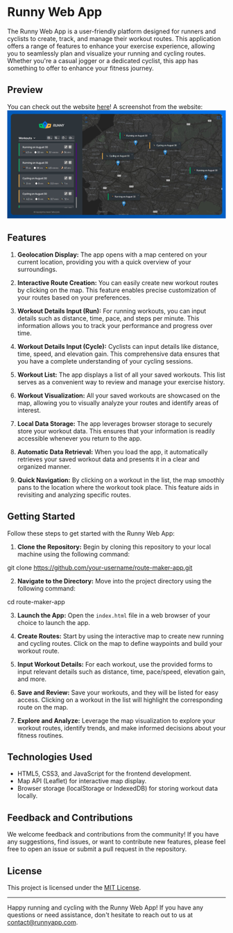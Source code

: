 # Runny Web App

The Runny Web App is a user-friendly platform designed for runners and cyclists to create, track, and manage their workout routes. This application offers a range of features to enhance your exercise experience, allowing you to seamlessly plan and visualize your running and cycling routes. Whether you're a casual jogger or a dedicated cyclist, this app has something to offer to enhance your fitness journey.

## Preview
You can check out the website [here](https://bitterkofte.github.io/runny/)!
A screenshot from the website:
![screenshot](assets/screenshot.jpeg)

## Features

1. **Geolocation Display:** The app opens with a map centered on your current location, providing you with a quick overview of your surroundings.

2. **Interactive Route Creation:** You can easily create new workout routes by clicking on the map. This feature enables precise customization of your routes based on your preferences.

3. **Workout Details Input (Run):** For running workouts, you can input details such as distance, time, pace, and steps per minute. This information allows you to track your performance and progress over time.

4. **Workout Details Input (Cycle):** Cyclists can input details like distance, time, speed, and elevation gain. This comprehensive data ensures that you have a complete understanding of your cycling sessions.

5. **Workout List:** The app displays a list of all your saved workouts. This list serves as a convenient way to review and manage your exercise history.

6. **Workout Visualization:** All your saved workouts are showcased on the map, allowing you to visually analyze your routes and identify areas of interest.

7. **Local Data Storage:** The app leverages browser storage to securely store your workout data. This ensures that your information is readily accessible whenever you return to the app.

8. **Automatic Data Retrieval:** When you load the app, it automatically retrieves your saved workout data and presents it in a clear and organized manner.

9. **Quick Navigation:** By clicking on a workout in the list, the map smoothly pans to the location where the workout took place. This feature aids in revisiting and analyzing specific routes.

## Getting Started

Follow these steps to get started with the Runny Web App:

1. **Clone the Repository:** Begin by cloning this repository to your local machine using the following command:

git clone https://github.com/your-username/route-maker-app.git


2. **Navigate to the Directory:** Move into the project directory using the following command:

cd route-maker-app

3. **Launch the App:** Open the `index.html` file in a web browser of your choice to launch the app.

4. **Create Routes:** Start by using the interactive map to create new running and cycling routes. Click on the map to define waypoints and build your workout route.

5. **Input Workout Details:** For each workout, use the provided forms to input relevant details such as distance, time, pace/speed, elevation gain, and more.

6. **Save and Review:** Save your workouts, and they will be listed for easy access. Clicking on a workout in the list will highlight the corresponding route on the map.

7. **Explore and Analyze:** Leverage the map visualization to explore your workout routes, identify trends, and make informed decisions about your fitness routines.

## Technologies Used

- HTML5, CSS3, and JavaScript for the frontend development.
- Map API (Leaflet) for interactive map display.
- Browser storage (localStorage or IndexedDB) for storing workout data locally.

## Feedback and Contributions

We welcome feedback and contributions from the community! If you have any suggestions, find issues, or want to contribute new features, please feel free to open an issue or submit a pull request in the repository.

## License

This project is licensed under the [MIT License](LICENSE.md).

---

Happy running and cycling with the Runny Web App! If you have any questions or need assistance, don't hesitate to reach out to us at [contact@runnyapp.com](mailto:hasantalhahtc@gmail.com).
